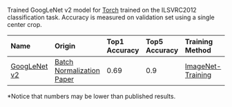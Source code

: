 Trained GoogLeNet v2 model for [Torch](www.torch.ch) trained on the ILSVRC2012 classification task.
Accuracy is measured on validation set using a single center crop.



|Name             | Origin                          |Top1 Accuracy |Top5 Accuracy |Training Method|Additional Info
|:----------------|:--------------------------------|:-------------|:-------------|:--------------|:---------------
|[GoogLeNet v2](Models/GoogLeNet_v2/GoogLeNet_v2.tar.gz)     |[Batch Normalization Paper](http://arxiv.org/abs/1502.03167)  | 0.69          |0.9 |       [ImageNet-Training](https://raw.githubusercontent.com/eladhoffer/ImageNet-Training/master/Models/GoogLeNet_BN_Original.lua)|[Info](Models/GoogLeNet_v2/Info.md)

\*Notice that numbers may be lower than published results.
